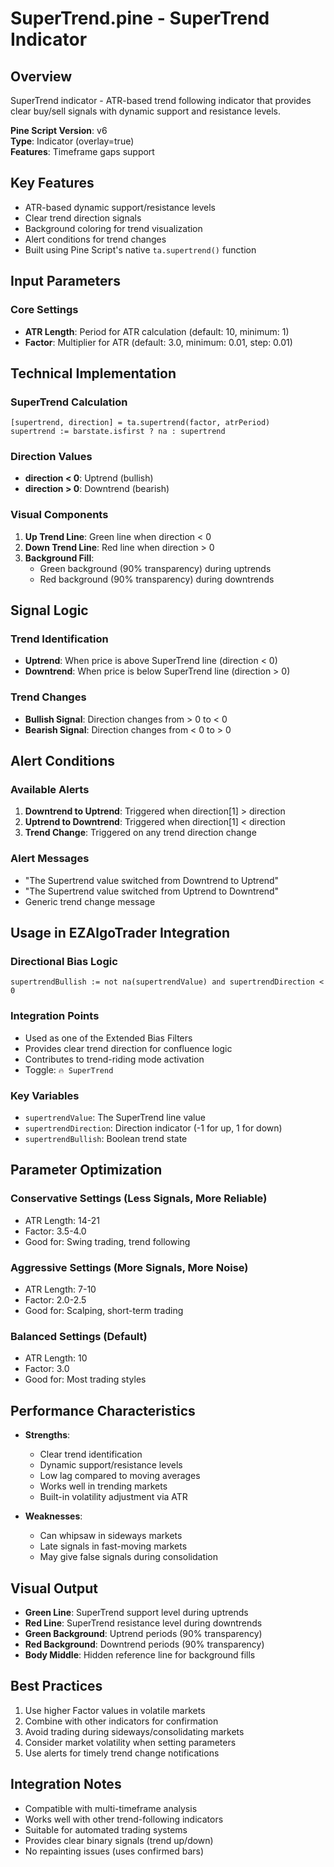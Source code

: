 # SuperTrend.pine - SuperTrend Indicator

## Overview
SuperTrend indicator - ATR-based trend following indicator that provides clear buy/sell signals with dynamic support and resistance levels.

**Pine Script Version**: v6  
**Type**: Indicator (overlay=true)  
**Features**: Timeframe gaps support

## Key Features
- ATR-based dynamic support/resistance levels
- Clear trend direction signals
- Background coloring for trend visualization
- Alert conditions for trend changes
- Built using Pine Script's native `ta.supertrend()` function

## Input Parameters

### Core Settings
- **ATR Length**: Period for ATR calculation (default: 10, minimum: 1)
- **Factor**: Multiplier for ATR (default: 3.0, minimum: 0.01, step: 0.01)

## Technical Implementation

### SuperTrend Calculation
```pine
[supertrend, direction] = ta.supertrend(factor, atrPeriod)
supertrend := barstate.isfirst ? na : supertrend
```

### Direction Values
- **direction < 0**: Uptrend (bullish)
- **direction > 0**: Downtrend (bearish)

### Visual Components
1. **Up Trend Line**: Green line when direction < 0
2. **Down Trend Line**: Red line when direction > 0
3. **Background Fill**: 
   - Green background (90% transparency) during uptrends
   - Red background (90% transparency) during downtrends

## Signal Logic

### Trend Identification
- **Uptrend**: When price is above SuperTrend line (direction < 0)
- **Downtrend**: When price is below SuperTrend line (direction > 0)

### Trend Changes
- **Bullish Signal**: Direction changes from > 0 to < 0
- **Bearish Signal**: Direction changes from < 0 to > 0

## Alert Conditions

### Available Alerts
1. **Downtrend to Uptrend**: Triggered when direction[1] > direction
2. **Uptrend to Downtrend**: Triggered when direction[1] < direction  
3. **Trend Change**: Triggered on any trend direction change

### Alert Messages
- "The Supertrend value switched from Downtrend to Uptrend"
- "The Supertrend value switched from Uptrend to Downtrend"
- Generic trend change message

## Usage in EZAlgoTrader Integration

### Directional Bias Logic
```pine
supertrendBullish := not na(supertrendValue) and supertrendDirection < 0
```

### Integration Points
- Used as one of the Extended Bias Filters
- Provides clear trend direction for confluence logic
- Contributes to trend-riding mode activation
- Toggle: `🔥 SuperTrend`

### Key Variables
- `supertrendValue`: The SuperTrend line value
- `supertrendDirection`: Direction indicator (-1 for up, 1 for down)
- `supertrendBullish`: Boolean trend state

## Parameter Optimization

### Conservative Settings (Less Signals, More Reliable)
- ATR Length: 14-21
- Factor: 3.5-4.0
- Good for: Swing trading, trend following

### Aggressive Settings (More Signals, More Noise)
- ATR Length: 7-10
- Factor: 2.0-2.5
- Good for: Scalping, short-term trading

### Balanced Settings (Default)
- ATR Length: 10
- Factor: 3.0
- Good for: Most trading styles

## Performance Characteristics
- **Strengths**:
  - Clear trend identification
  - Dynamic support/resistance levels
  - Low lag compared to moving averages
  - Works well in trending markets
  - Built-in volatility adjustment via ATR

- **Weaknesses**:
  - Can whipsaw in sideways markets
  - Late signals in fast-moving markets
  - May give false signals during consolidation

## Visual Output
- **Green Line**: SuperTrend support level during uptrends
- **Red Line**: SuperTrend resistance level during downtrends
- **Green Background**: Uptrend periods (90% transparency)
- **Red Background**: Downtrend periods (90% transparency)
- **Body Middle**: Hidden reference line for background fills

## Best Practices
1. Use higher Factor values in volatile markets
2. Combine with other indicators for confirmation
3. Avoid trading during sideways/consolidating markets
4. Consider market volatility when setting parameters
5. Use alerts for timely trend change notifications

## Integration Notes
- Compatible with multi-timeframe analysis
- Works well with other trend-following indicators
- Suitable for automated trading systems
- Provides clear binary signals (trend up/down)
- No repainting issues (uses confirmed bars)
